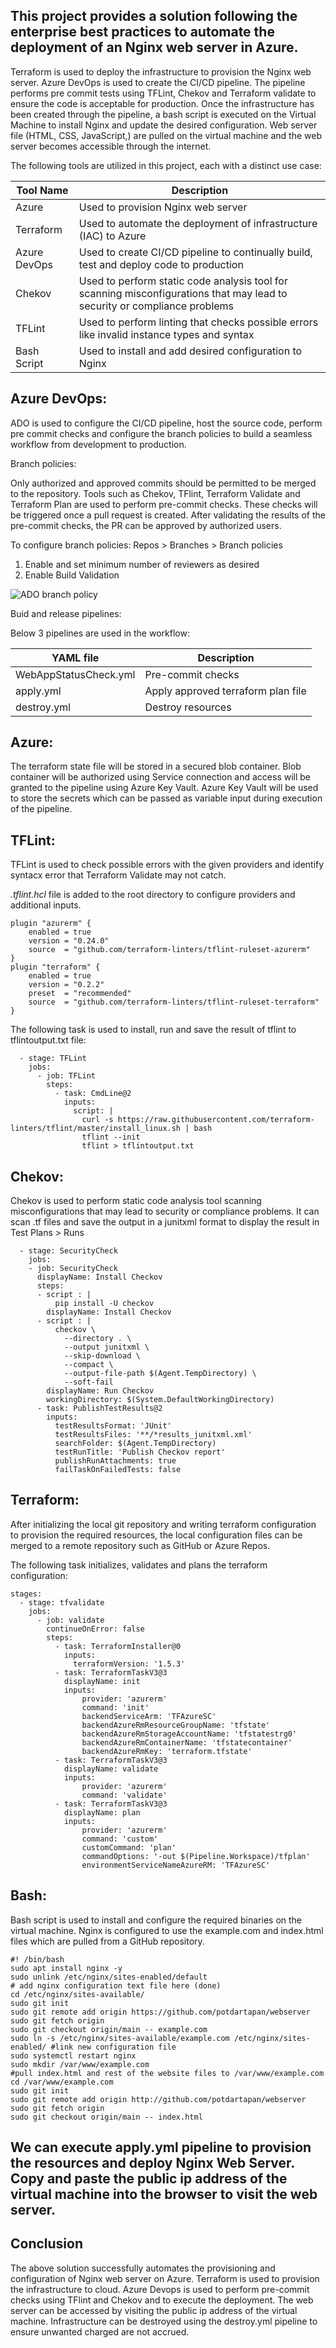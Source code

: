 ## This project provides a solution following the enterprise best practices to automate the deployment of an Nginx web server in Azure. 

Terraform is used to deploy the infrastructure to provision the Nginx web server. Azure DevOps is used to create the CI/CD pipeline. The pipeline performs pre commit tests using TFLint, Chekov and Terraform validate to ensure the code is acceptable for production. Once the infrastructure has been created through the pipeline, a bash script is executed on the Virtual Machine to install Nginx and update the desired configuration. Web server file (HTML, CSS, JavaScript,) are pulled on the virtual machine and the web server becomes accessible through the internet.


The following tools are utilized in this project, each with a distinct use case:

|  Tool Name   |  Description  |
| -----------  | ---------------------------------------------  | 
| Azure        | Used to provision Nginx web server |
| Terraform    | Used to automate the deployment of infrastructure (IAC) to Azure |
| Azure DevOps | Used to create CI/CD pipeline to continually build, test and deploy code to production |
| Chekov       | Used to perform static code analysis tool for scanning misconfigurations that may lead to security or compliance problems |
| TFLint       | Used to perform linting that checks possible errors like invalid instance types and syntax |
| Bash Script  | Used to install and add desired configuration to Nginx |


## Azure DevOps:

ADO is used to configure the CI/CD pipeline, host the source code, perform pre commit checks and configure the branch policies to build a seamless workflow from development to production.

Branch policies: 

Only authorized and approved commits should be permitted to be merged to the repository. Tools such as Chekov, TFlint, Terraform Validate and Terraform Plan are used to perform pre-commit checks. These checks will be triggered once a pull request is created. After validating the results of the pre-commit checks, the PR can be approved by authorized users. 

To configure branch policies: Repos > Branches > Branch policies

1) Enable and set minimum number of reviewers as desired
2) Enable Build Validation

![ADO branch policy](https://imgur.com/a/vxrP9WA)

Buid and release pipelines: 

Below 3 pipelines are used in the workflow: 

| YAML file | Description |
| ----------| ---------- |
| WebAppStatusCheck.yml| Pre-commit checks |
| apply.yml | Apply approved terraform plan file |
| destroy.yml | Destroy resources |

## Azure: 

The terraform state file will be stored in a secured blob container. Blob container will be authorized using Service connection and access will be granted to the pipeline using Azure Key Vault. Azure Key Vault will be used to store the secrets which can be passed as variable input during execution of the pipeline.

## TFLint:

TFLint is used to check possible errors with the given providers and identify syntacx error that Terraform Validate may not catch. 

*.tflint.hcl* file is added to the root directory to configure providers and additional inputs. 

```
plugin "azurerm" {
    enabled = true
    version = "0.24.0"
    source  = "github.com/terraform-linters/tflint-ruleset-azurerm"
}
plugin "terraform" {
    enabled = true
    version = "0.2.2"
    preset  = "recommended"
    source  = "github.com/terraform-linters/tflint-ruleset-terraform"
}
```
The following task is used to install, run and save the result of tflint to tflintoutput.txt file: 

```
  - stage: TFLint
    jobs:
      - job: TFLint
        steps:
          - task: CmdLine@2
            inputs:
              script: |
                curl -s https://raw.githubusercontent.com/terraform-linters/tflint/master/install_linux.sh | bash
                tflint --init
                tflint > tflintoutput.txt
```

## Chekov:

Chekov is used to perform static code analysis tool scanning misconfigurations that may lead to security or compliance problems. It can scan .tf files and save the output in a junitxml format to display the result in Test Plans > Runs 

```
  - stage: SecurityCheck
    jobs:
    - job: SecurityCheck
      displayName: Install Checkov
      steps: 
      - script : |
          pip install -U checkov
        displayName: Install Checkov
      - script : |
          checkov \
            --directory . \
            --output junitxml \
            --skip-download \
            --compact \
            --output-file-path $(Agent.TempDirectory) \
            --soft-fail
        displayName: Run Checkov
        workingDirectory: $(System.DefaultWorkingDirectory)
      - task: PublishTestResults@2
        inputs:
          testResultsFormat: 'JUnit'
          testResultsFiles: '**/*results_junitxml.xml'
          searchFolder: $(Agent.TempDirectory)
          testRunTitle: 'Publish Checkov report'
          publishRunAttachments: true 
          failTaskOnFailedTests: false
```



## Terraform:

After initializing the local git repository and writing terraform configuration to provision the required resources, the local configuration files can be merged to a remote repository such as GitHub or Azure Repos. 

The following task initializes, validates and plans the terraform configuration:

```
stages:
  - stage: tfvalidate
    jobs:
      - job: validate
        continueOnError: false 
        steps:
          - task: TerraformInstaller@0
            inputs:
              terraformVersion: '1.5.3'
          - task: TerraformTaskV3@3
            displayName: init
            inputs:
                provider: 'azurerm'
                command: 'init'
                backendServiceArm: 'TFAzureSC'
                backendAzureRmResourceGroupName: 'tfstate'
                backendAzureRmStorageAccountName: 'tfstatestrg0'
                backendAzureRmContainerName: 'tfstatecontainer'
                backendAzureRmKey: 'terraform.tfstate'
          - task: TerraformTaskV3@3
            displayName: validate
            inputs:
                provider: 'azurerm'
                command: 'validate'
          - task: TerraformTaskV3@3
            displayName: plan
            inputs:
                provider: 'azurerm'
                command: 'custom'
                customCommand: 'plan'
                commandOptions: '-out $(Pipeline.Workspace)/tfplan'
                environmentServiceNameAzureRM: 'TFAzureSC'
```
## Bash:

Bash script is used to install and configure the required binaries on the virtual machine. Nginx is configured to use the example.com and index.html files which are pulled from a GitHub repository. 

```
#! /bin/bash
sudo apt install nginx -y
sudo unlink /etc/nginx/sites-enabled/default
# add nginx configuration text file here (done)
cd /etc/nginx/sites-available/
sudo git init
sudo git remote add origin https://github.com/potdartapan/webserver
sudo git fetch origin
sudo git checkout origin/main -- example.com
sudo ln -s /etc/nginx/sites-available/example.com /etc/nginx/sites-enabled/ #link new configuration file
sudo systemctl restart nginx
sudo mkdir /var/www/example.com
#pull index.html and rest of the website files to /var/www/example.com
cd /var/www/example.com
sudo git init
sudo git remote add origin http://github.com/potdartapan/webserver
sudo git fetch origin
sudo git checkout origin/main -- index.html
```

## We can execute apply.yml pipeline to provision the resources and deploy Nginx Web Server. Copy and paste the public ip address of the virtual machine into the browser to visit the web server. 

## Conclusion

The above solution successfully automates the provisioning and configuration of Nginx web server on Azure. Terraform is used to provision the infrastructure to cloud. Azure Devops is used to perform pre-commit checks using TFlint and Chekov and to execute the deployment. The web server can be accessed by visiting the public ip address of the virtual machine. Infrastructure can be destroyed using the destroy.yml pipeline to ensure unwanted charged are not accrued.    
